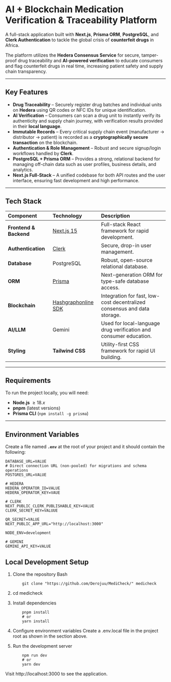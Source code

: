 # AI + Blockchain Medication Verification & Traceability Platform

A full-stack application built with **Next.js**, **Prisma ORM**, **PostgreSQL**, and **Clerk Authentication** to tackle the global crisis of **counterfeit drugs** in Africa.

The platform utilizes the **Hedera Consensus Service** for secure, tamper-proof drug traceability and **AI-powered verification** to educate consumers and flag counterfeit drugs in real time, increasing patient safety and supply chain transparency.

---

## Key Features

* **Drug Traceability** – Securely register drug batches and individual units on **Hedera** using QR codes or NFC IDs for unique identification.
* **AI Verification** – Consumers can scan a drug unit to instantly verify its authenticity and supply chain journey, with verification results provided in their **local language**.
* **Immutable Records** – Every critical supply chain event (manufacturer $\to$ distributor $\to$ patient) is recorded as a **cryptographically secure transaction** on the blockchain.
* **Authentication & Role Management** – Robust and secure signup/login workflows handled by **Clerk**.
* **PostgreSQL + Prisma ORM** – Provides a strong, relational backend for managing off-chain data such as user profiles, business details, and analytics.
* **Next.js Full-Stack** – A unified codebase for both API routes and the user interface, ensuring fast development and high performance.

---

## Tech Stack

| Component | Technology | Description |
| :--- | :--- | :--- |
| **Frontend & Backend** | [Next.js 15](https://nextjs.org/) | Full-stack React framework for rapid development. |
| **Authentication** | [Clerk](https://clerk.com/) | Secure, drop-in user management. |
| **Database** | PostgreSQL | Robust, open-source relational database. |
| **ORM** | [Prisma](https://www.prisma.io/) | Next-generation ORM for type-safe database access. |
| **Blockchain** | [Hashgraphonline SDK](hashgraphonline.com/) | Integration for fast, low-cost decentralized consensus and data storage. |
| **AI/LLM** | Gemini | Used for local-language drug verification and consumer education. |
| **Styling** | **Tailwind CSS** | Utility-first CSS framework for rapid UI building. |

---

## Requirements

To run the project locally, you will need:

* **Node.js** $\ge 18.x$
* **pnpm** (latest versions)
* **Prisma CLI** (`npm install -g prisma`)

---

## Environment Variables

Create a file named **`.env`** at the root of your project and it should contain the following:

```env
DATABASE_URL=VALUE
# Direct connection URL (non-pooled) for migrations and schema operations
POSTGRES_URL=VALUE

# HEDERA
HEDERA_OPERATOR_ID=VALUE
HEDERA_OPERATOR_KEY=VAUE

# CLERK
NEXT_PUBLIC_CLERK_PUBLISHABLE_KEY=VALUE
CLERK_SECRET_KEY=VALUUE

QR_SECRET=VALUE
NEXT_PUBLIC_APP_URL="http://localhost:3000"

NODE_ENV=development

# GEMINI
GEMINI_API_KEY=VALUE

```

## Local Development Setup

1. Clone the repository Bash

    ```
        git clone "https://github.com/Derojuu/MediCheck/" medicheck 
    ```

2. cd medicheck 
3. Install dependencies
    ```
        pnpm install
        # or
        yarn install
    ```

4. Configure environment variables
Create a .env.local file in the project root as shown in the section above.

5. Run the development server
    ```
        npm run dev
        # or
        yarn dev
    ```

Visit http://localhost:3000 to see the application.